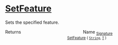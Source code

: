 # [SetFeature](./Signature-100663443.md)

Sets the specified feature.

Returns<img width=200/>Name
<sub>[Signature](./../Signature.md)</sub><img width=200/><sub>[SetFeature](./Signature-100663443.md) ( [`String`](https://docs.microsoft.com/en-us/dotnet/api/System.String), [`T`](./Signature-100663443.md) )</sub><br>


